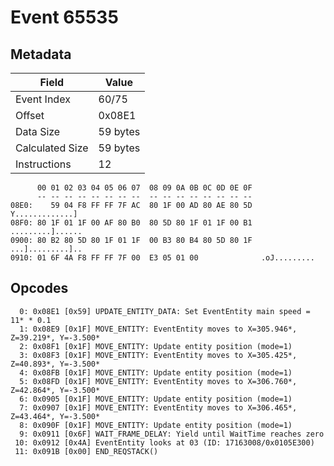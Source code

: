 # Event 65535

## Metadata

| Field           | Value    |
|-----------------|----------|
| Event Index     | 60/75    |
| Offset          | 0x08E1   |
| Data Size       | 59 bytes |
| Calculated Size | 59 bytes |
| Instructions    | 12       |

```
      00 01 02 03 04 05 06 07  08 09 0A 0B 0C 0D 0E 0F
      -- -- -- -- -- -- -- --  -- -- -- -- -- -- -- --
08E0:    59 04 F8 FF FF 7F AC  80 1F 00 AD 80 AE 80 5D   Y.............]
08F0: 80 1F 01 1F 00 AF 80 B0  80 5D 80 1F 01 1F 00 B1  .........]......
0900: 80 B2 80 5D 80 1F 01 1F  00 B3 80 B4 80 5D 80 1F  ...].........]..
0910: 01 6F 4A F8 FF FF 7F 00  E3 05 01 00              .oJ.........    
```

## Opcodes

```
  0: 0x08E1 [0x59] UPDATE_ENTITY_DATA: Set EventEntity main speed = 11* * 0.1
  1: 0x08E9 [0x1F] MOVE_ENTITY: EventEntity moves to X=305.946*, Z=39.219*, Y=-3.500*
  2: 0x08F1 [0x1F] MOVE_ENTITY: Update entity position (mode=1)
  3: 0x08F3 [0x1F] MOVE_ENTITY: EventEntity moves to X=305.425*, Z=40.893*, Y=-3.500*
  4: 0x08FB [0x1F] MOVE_ENTITY: Update entity position (mode=1)
  5: 0x08FD [0x1F] MOVE_ENTITY: EventEntity moves to X=306.760*, Z=42.864*, Y=-3.500*
  6: 0x0905 [0x1F] MOVE_ENTITY: Update entity position (mode=1)
  7: 0x0907 [0x1F] MOVE_ENTITY: EventEntity moves to X=306.465*, Z=43.464*, Y=-3.500*
  8: 0x090F [0x1F] MOVE_ENTITY: Update entity position (mode=1)
  9: 0x0911 [0x6F] WAIT_FRAME_DELAY: Yield until WaitTime reaches zero
 10: 0x0912 [0x4A] EventEntity looks at 03 (ID: 17163008/0x0105E300)
 11: 0x091B [0x00] END_REQSTACK()
```
